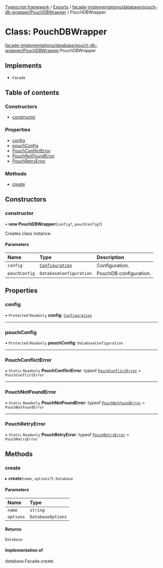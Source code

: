 [Typescript framework](../index.md) / [Exports](../modules.md) / [facade-implementations/database/pouch-db-wrapper/PouchDBWrapper](../modules/facade_implementations_database_pouch_db_wrapper_PouchDBWrapper.md) / PouchDBWrapper

# Class: PouchDBWrapper

[facade-implementations/database/pouch-db-wrapper/PouchDBWrapper](../modules/facade_implementations_database_pouch_db_wrapper_PouchDBWrapper.md).PouchDBWrapper

## Implements

- `Facade`

## Table of contents

### Constructors

- [constructor](facade_implementations_database_pouch_db_wrapper_PouchDBWrapper.PouchDBWrapper.md#constructor)

### Properties

- [config](facade_implementations_database_pouch_db_wrapper_PouchDBWrapper.PouchDBWrapper.md#config)
- [pouchConfig](facade_implementations_database_pouch_db_wrapper_PouchDBWrapper.PouchDBWrapper.md#pouchconfig)
- [PouchConflictError](facade_implementations_database_pouch_db_wrapper_PouchDBWrapper.PouchDBWrapper.md#pouchconflicterror)
- [PouchNotFoundError](facade_implementations_database_pouch_db_wrapper_PouchDBWrapper.PouchDBWrapper.md#pouchnotfounderror)
- [PouchRetryError](facade_implementations_database_pouch_db_wrapper_PouchDBWrapper.PouchDBWrapper.md#pouchretryerror)

### Methods

- [create](facade_implementations_database_pouch_db_wrapper_PouchDBWrapper.PouchDBWrapper.md#create)

## Constructors

### constructor

• **new PouchDBWrapper**(`config?`, `pouchConfig?`)

Creates class instance.

#### Parameters

| Name | Type | Description |
| :------ | :------ | :------ |
| `config` | [`Configuration`](../interfaces/facade_implementations_database_pouch_db_wrapper_Database.Configuration.md) | Configuration. |
| `pouchConfig` | `DatabaseConfiguration` | PouchDB configuration. |

## Properties

### config

• `Protected` `Readonly` **config**: [`Configuration`](../interfaces/facade_implementations_database_pouch_db_wrapper_Database.Configuration.md)

___

### pouchConfig

• `Protected` `Readonly` **pouchConfig**: `DatabaseConfiguration`

___

### PouchConflictError

▪ `Static` `Readonly` **PouchConflictError**: typeof [`PouchConflictError`](facade_implementations_database_pouch_db_wrapper_errors_PouchConflictError.PouchConflictError.md) = `PouchConflictError`

___

### PouchNotFoundError

▪ `Static` `Readonly` **PouchNotFoundError**: typeof [`PouchNotFoundError`](facade_implementations_database_pouch_db_wrapper_errors_PouchNotFoundError.PouchNotFoundError.md) = `PouchNotFoundError`

___

### PouchRetryError

▪ `Static` `Readonly` **PouchRetryError**: typeof [`PouchRetryError`](facade_implementations_database_pouch_db_wrapper_errors_PouchRetryError.PouchRetryError.md) = `PouchRetryError`

## Methods

### create

▸ **create**(`name`, `options?`): `Database`

#### Parameters

| Name | Type |
| :------ | :------ |
| `name` | `string` |
| `options` | `DatabaseOptions` |

#### Returns

`Database`

#### Implementation of

database.Facade.create
